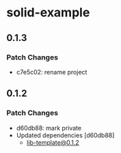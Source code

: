# solid-example

## 0.1.3

### Patch Changes

- c7e5c02: rename project

## 0.1.2

### Patch Changes

- d60db88: mark private
- Updated dependencies [d60db88]
  - lib-template@0.1.2
